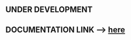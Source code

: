 ## UNDER DEVELOPMENT

## DOCUMENTATION LINK --> [here](https://pdfhost.io/v/Iavj4JVHE_Genetics_Backend_documentation)
